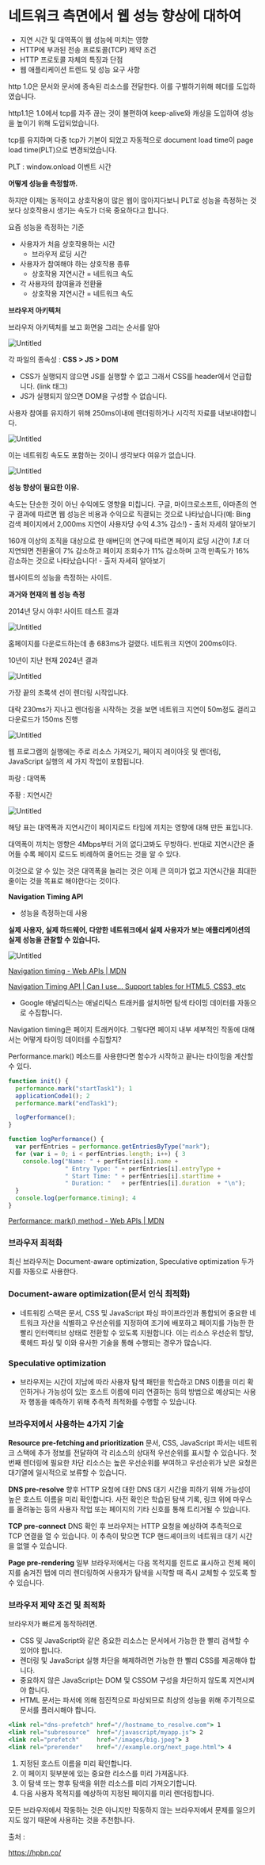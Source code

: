 # 네트워크 측면에서 웹 성능 향상에 대하여

- 지연 시간 및 대역폭이 웹 성능에 미치는 영향
- HTTP에 부과된 전송 프로토콜(TCP) 제약 조건
- HTTP 프로토콜 자체의 특징과 단점
- 웹 애플리케이션 트렌드 및 성능 요구 사항

http 1.0은 문서와 문서에 종속된 리소스를 전달한다. 이를 구별하기위해 헤더를 도입하였습니다.

http1.1은 1.0에서 tcp를 자주 끊는 것이 불편하여 keep-alive와 캐싱을 도입하여 성능을 높이기 위해 도입되었습니다.

tcp를 유지하며 다중 tcp가 기본이 되었고 자동적으로 document load time이 page load time(PLT)으로 변경되었습니다.

PLT : window.onload 이벤트 시간


**어떻게 성능을 측정할까.**

하지만 이제는 동적이고 상호작용이 많은 웹이 많아지다보니 PLT로 성능을 측정하는 것보다 상호작용시 생기는 속도가 더욱 중요하다고 합니다.

요즘 성능을 측정하는 기준

- 사용자가 처음 상호작용하는 시간
    - 브라우저 로딩 시간
- 사용자가 참여해야 하는 상호작용 종류
    - 상호작용 지연시간 = 네트워크 속도
- 각 사용자의 참여율과 전환율
    - 상호작용 지연시간 = 네트워크 속도

**브라우저 아키텍처**

브라우저 아키텍처를 보고 화면을 그리는 순서를 알아

![Untitled](./1.png)

각 파일의 종속성 : **CSS > JS > DOM**

- CSS가 실행되지 않으면 JS를 실행할 수 없고 그래서 CSS를 header에서 언급합니다. (link 태그)
- JS가 실행되지 않으면 DOM을 구성할 수 없습니다.

사용자 참여를 유지하기 위해 250ms이내에 렌더링하거나 시각적 자료를 내보내야합니다.

![Untitled](./2.png)

이는 네트워킹 속도도 포함하는 것이니 생각보다 여유가 없습니다.

![Untitled](./3.png)

**성능 향상이 필요한 이유.**

속도는 단순한 것이 아닌 수익에도 영향을 미칩니다. 구글, 마이크로소프트, 아마존의 연구 결과에 따르면 웹 성능은 비용과 수익으로 직결되는 것으로 나타났습니다(예: Bing 검색 페이지에서 2,000ms 지연이 사용자당 수익 4.3% 감소!) - 출처 자세히 알아보기

160개 이상의 조직을 대상으로 한 애버딘의 연구에 따르면 페이지 로딩 시간이 *1초* 더 지연되면 전환율이 7% 감소하고 페이지 조회수가 11% 감소하며 고객 만족도가 16% 감소하는 것으로 나타났습니다! - 출저 자세히 알아보기

웹사이트의 성능을 측정하는 사이트.

[](https://www.webpagetest.org/)

**과거와 현재의 웹 성능 측정**

2014년 당시 야후! 사이트 테스트 결과

![Untitled](./4.png)

홈페이지를 다운로드하는데 총 683ms가 걸렸다. 네트워크 지연이 200ms이다.

10년이 지난 현재 2024년 결과

![Untitled](./5.png)

가장 끝의 초록색 선이 렌더링 시작입니다.

대락 230ms가 지나고 렌더링을 시작하는 것을 보면 네트워크 지연이 50m정도 걸리고 다운로드가 150ms 진행

![Untitled](./6.png)

웹 프로그램의 실행에는 주로 리소스 가져오기, 페이지 레이아웃 및 렌더링, JavaScript 실행의 세 가지 작업이 포함됩니다.

파랑 : 대역폭

주황 : 지연시간

![Untitled](./7.png)

해당 표는 대역폭과 지연시간이 페이지로드 타임에 끼치는 영향에 대해 만든 표입니다.

대역폭이 끼치는 영향은 4Mbps부터 거의 없다고봐도 무방하다. 반대로 지연시간은 줄어들 수록 페이지 로드도 비례하여 줄어드는 것을 알 수 있다.

이것으로 알 수 있는 것은 대역폭을 늘리는 것은 이제 큰 의미가 없고 지연시간을 최대한 줄이는 것을 목표로 해야한다는 것이다.

**Navigation Timing API**

- 성능을 측정하는데 사용

**실제 사용자, 실제 하드웨어, 다양한 네트워크에서 실제 사용자가 보는 애플리케이션의 실제 성능을 관찰할 수 있습니다.**

![Untitled](./8.png)

[Navigation timing - Web APIs | MDN](https://developer.mozilla.org/en-US/docs/Web/API/Performance_API/Navigation_timing)

[Navigation Timing API | Can I use... Support tables for HTML5, CSS3, etc](https://caniuse.com/nav-timing)

- Google 애널리틱스는 애널리틱스 트래커를 설치하면 탐색 타이밍 데이터를 자동으로 수집합니다.

Navigation timing은 페이지 트래커이다. 그렇다면 페이지 내부 세부적인 작동에 대해서는 어떻게 타이밍 데이터를 수집할지?

Performance.mark() 메소드를 사용한다면 함수가 시작하고 끝나는 타이밍을 계산할 수 있다.

```jsx
function init() {
  performance.mark("startTask1"); 1
  applicationCode1(); 2
  performance.mark("endTask1");

  logPerformance();
}

function logPerformance() {
  var perfEntries = performance.getEntriesByType("mark");
  for (var i = 0; i < perfEntries.length; i++) { 3
    console.log("Name: " + perfEntries[i].name +
                " Entry Type: " + perfEntries[i].entryType +
                " Start Time: " + perfEntries[i].startTime +
                " Duration: "   + perfEntries[i].duration  + "\n");
  }
  console.log(performance.timing); 4
}
```

[Performance: mark() method - Web APIs | MDN](https://developer.mozilla.org/en-US/docs/Web/API/Performance/mark)

### 브라우저 최적화

최신 브라우저는  Document-aware optimization, Speculative optimization 두가지를 자동으로 사용한다.

### Document-aware optimization(문서 인식 최적화)

- 네트워킹 스택은 문서, CSS 및 JavaScript 파싱 파이프라인과 통합되어 중요한 네트워크 자산을 식별하고 우선순위를 지정하여 조기에 배포하고 페이지를 가능한 한 빨리 인터랙티브 상태로 전환할 수 있도록 지원합니다. 이는 리소스 우선순위 할당, 룩헤드 파싱 및 이와 유사한 기술을 통해 수행되는 경우가 많습니다.

### **Speculative optimization**

- 브라우저는 시간이 지남에 따라 사용자 탐색 패턴을 학습하고 DNS 이름을 미리 확인하거나 가능성이 있는 호스트 이름에 미리 연결하는 등의 방법으로 예상되는 사용자 행동을 예측하기 위해 추측적 최적화를 수행할 수 있습니다.

### 브라우저에서 사용하는 4가지 기술

**Resource pre-fetching and prioritization**
문서, CSS, JavaScript 파서는 네트워크 스택에 추가 정보를 전달하여 각 리소스의 상대적 우선순위를 표시할 수 있습니다. 첫 번째 렌더링에 필요한 차단 리소스는 높은 우선순위를 부여하고 우선순위가 낮은 요청은 대기열에 일시적으로 보류할 수 있습니다.

**DNS pre-resolve**
향후 HTTP 요청에 대한 DNS 대기 시간을 피하기 위해 가능성이 높은 호스트 이름을 미리 확인합니다. 사전 확인은 학습된 탐색 기록, 링크 위에 마우스를 올려놓는 등의 사용자 작업 또는 페이지의 기타 신호를 통해 트리거될 수 있습니다.

**TCP pre-connect**
DNS 확인 후 브라우저는 HTTP 요청을 예상하여 추측적으로 TCP 연결을 열 수 있습니다. 이 추측이 맞으면 TCP 핸드셰이크의 네트워크 대기 시간을 없앨 수 있습니다.

**Page pre-rendering**
일부 브라우저에서는 다음 목적지를 힌트로 표시하고 전체 페이지를 숨겨진 탭에 미리 렌더링하여 사용자가 탐색을 시작할 때 즉시 교체할 수 있도록 할 수 있습니다.

### 브라우저 제약 조건 및 최적화

브라우저가 빠르게 동작하려면.

- CSS 및 JavaScript와 같은 중요한 리소스는 문서에서 가능한 한 빨리 검색할 수 있어야 합니다.
- 렌더링 및 JavaScript 실행 차단을 해제하려면 가능한 한 빨리 CSS를 제공해야 합니다.
- 중요하지 않은 JavaScript는 DOM 및 CSSOM 구성을 차단하지 않도록 지연시켜야 합니다.
- HTML 문서는 파서에 의해 점진적으로 파싱되므로 최상의 성능을 위해 주기적으로 문서를 플러시해야 합니다.

```jsx
<link rel="dns-prefetch" href="//hostname_to_resolve.com"> 1
<link rel="subresource"  href="/javascript/myapp.js"> 2
<link rel="prefetch"     href="/images/big.jpeg"> 3
<link rel="prerender"    href="//example.org/next_page.html"> 4
```

1. 지정된 호스트 이름을 미리 확인합니다.
2. 이 페이지 뒷부분에 있는 중요한 리소스를 미리 가져옵니다.
3. 이 탐색 또는 향후 탐색을 위한 리소스를 미리 가져오기합니다.
4. 다음 사용자 목적지를 예상하여 지정된 페이지를 미리 렌더링합니다.

모든 브라우저에서 작동하는 것은 아니지만 작동하지 않는 브라우저에서 문제를 일으키지도 않기 때문에 사용하는 것을 추천합니다.

출처 : 

https://hpbn.co/
